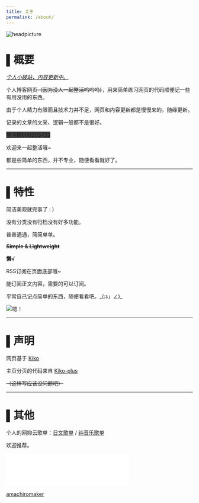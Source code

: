 ```yaml
---
title: 关于
permalink: /about/
---
```


![headpicture](https://cdn.jsdelivr.net/gh/Melody-of-Oblivion/MoOpics@main/images/other/applistpage-headpicture.jpg)

# ▌概要

*<u>个人小破站，内容更新中。</u>* 

个人博客网页~~（因为没人一起整活呜呜呜）~~，用来简单练习网页的代码顺便记一些有用没用的东西。

由于个人精力有限而且技术力并不足，网页和内容更新都是慢慢来的，随缘更新。

记录的文章的文采、逻辑一般都不是很好。

<span style="background: #404040">整活群609205733</span>

欢迎来一起整活哦~

都是些简单的东西，并不专业，随便看看就好了。

------

# ▌特性

简洁美观就完事了 : )

没有分类没有归档没有好多功能。

普普通通，简简单单。

~~**Simple & Lightweight**~~

**懒√**

RSS订阅在页面底部哦~

能订阅正文内容，需要的可以订阅。

平常自己记点简单的东西，随便看看吧。‍\_(:з」∠)_

![嗯！](https://cdn.jsdelivr.net/gh/Melody-of-Oblivion/MoOpics@main/images/emoji/en.jpg)

------

# ▌声明

网页基于 [Kiko](https://github.com/gfjaru/Kiko)

主页分页的代码来自 [Kiko-plus](https://github.com/aweekj/Kiko-plus)

~~（这样写应该没问题吧）~~

------

# ▌其他

个人的网抑云歌单：[日文歌单](https://music.163.com/#/playlist?id=2094404414&userid=440561064) / [纯音乐歌单](https://music.163.com/#/playlist?id=2094396381&userid=440561064)

欢迎推荐。


<iframe frameborder="no" border="0" marginwidth="0" marginheight="0" width="330" height="86" src="//music.163.com/outchain/player?type=2&id=429460399&auto=0&height=66"></iframe>

[amachiromaker](https://picrew.me/image_maker/168503)

